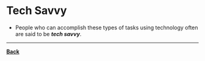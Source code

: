 # Tech Savvy
- People who can accomplish these types of tasks using technology often are said to be **_tech savvy_**.

---
**[Back](INTCOMPrelimCh2.md)**